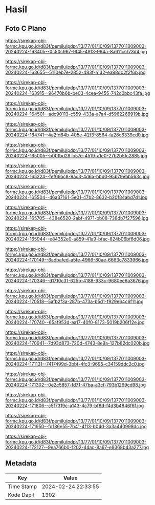 # Hasil

## Foto C Plano

https://sirekap-obj-formc.kpu.go.id/d83f/pemilu/pdpr/13/77/01/10/09/1377011009003-20240224-163405--0c50c967-9f45-49f3-994a-8a611cc173d4.jpg

https://sirekap-obj-formc.kpu.go.id/d83f/pemilu/pdpr/13/77/01/10/09/1377011009003-20240224-163655--5110eb7e-2852-483f-a132-ea88d02f2f6b.jpg

https://sirekap-obj-formc.kpu.go.id/d83f/pemilu/pdpr/13/77/01/10/09/1377011009003-20240224-163915--96470b6b-be03-4cea-9455-742c0bbc43fa.jpg

https://sirekap-obj-formc.kpu.go.id/d83f/pemilu/pdpr/13/77/01/10/09/1377011009003-20240224-164501--adc90113-c559-433a-a7a4-d5962266919b.jpg

https://sirekap-obj-formc.kpu.go.id/d83f/pemilu/pdpr/13/77/01/10/09/1377011009003-20240224-164741--4a2fd64b-405e-42f3-8564-fa28c6339cd0.jpg

https://sirekap-obj-formc.kpu.go.id/d83f/pemilu/pdpr/13/77/01/10/09/1377011009003-20240224-165005--b00fbd28-b57e-4519-a1e0-27b2b5fc2885.jpg

https://sirekap-obj-formc.kpu.go.id/d83f/pemilu/pdpr/13/77/01/10/09/1377011009003-20240224-165224--fef69ac8-9ac3-4d6a-bbd0-95b79ebb563c.jpg

https://sirekap-obj-formc.kpu.go.id/d83f/pemilu/pdpr/13/77/01/10/09/1377011009003-20240224-165504--d6a37161-5e01-47b2-8632-b20f84abd7d1.jpg

https://sirekap-obj-formc.kpu.go.id/d83f/pemilu/pdpr/13/77/01/10/09/1377011009003-20240224-165705--438e6520-2abf-4971-bb08-738db7f27596.jpg

https://sirekap-obj-formc.kpu.go.id/d83f/pemilu/pdpr/13/77/01/10/09/1377011009003-20240224-165944--e84352e0-a859-41a9-bfac-824b06bf6d06.jpg

https://sirekap-obj-formc.kpu.go.id/d83f/pemilu/pdpr/13/77/01/10/09/1377011009003-20240224-170149--6adbafed-a5fe-4966-80ae-6663c7833966.jpg

https://sirekap-obj-formc.kpu.go.id/d83f/pemilu/pdpr/13/77/01/10/09/1377011009003-20240224-170346--d1710c31-625b-4188-933c-9680ee6a3676.jpg

https://sirekap-obj-formc.kpu.go.id/d83f/pemilu/pdpr/13/77/01/10/09/1377011009003-20240224-170518--5afb2f3a-287b-473a-b5d1-f929e64c6f11.jpg

https://sirekap-obj-formc.kpu.go.id/d83f/pemilu/pdpr/13/77/01/10/09/1377011009003-20240224-170740--65af953d-aa17-40f0-8173-5019b206f12e.jpg

https://sirekap-obj-formc.kpu.go.id/d83f/pemilu/pdpr/13/77/01/10/09/1377011009003-20240224-170941--7d93d873-720d-4743-8e9a-127b82dc020b.jpg

https://sirekap-obj-formc.kpu.go.id/d83f/pemilu/pdpr/13/77/01/10/09/1377011009003-20240224-171131--7417499d-3bbf-4fc3-9695-c34159ddc2c0.jpg

https://sirekap-obj-formc.kpu.go.id/d83f/pemilu/pdpr/13/77/01/10/09/1377011009003-20240224-171302--0e2c5857-fd71-47ba-a3cf-793b1269cd98.jpg

https://sirekap-obj-formc.kpu.go.id/d83f/pemilu/pdpr/13/77/01/10/09/1377011009003-20240224-171806--c5f7319c-a143-4c79-bf8d-f4d3b4846f6f.jpg

https://sirekap-obj-formc.kpu.go.id/d83f/pemilu/pdpr/13/77/01/10/09/1377011009003-20240224-171950--fd186e55-7b41-4f13-b04d-3a3a440998dc.jpg

https://sirekap-obj-formc.kpu.go.id/d83f/pemilu/pdpr/13/77/01/10/09/1377011009003-20240224-172127--9ea766b0-f202-44ac-8a67-e9368b43a277.jpg


## Metadata

| Key        | Value               |
| ---------- | ------------------- |
| Time Stamp | 2024-02-24 22:33:55 |
| Kode Dapil | 1302                |



